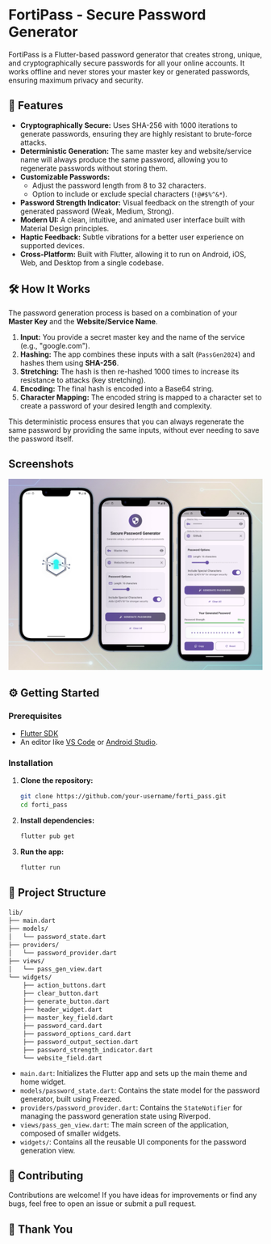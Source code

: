 # FortiPass - Secure Password Generator

FortiPass is a Flutter-based password generator that creates strong, unique, and cryptographically secure passwords for all your online accounts. It works offline and never stores your master key or generated passwords, ensuring maximum privacy and security.

## 🚀 Features

- **Cryptographically Secure:** Uses SHA-256 with 1000 iterations to generate passwords, ensuring they are highly resistant to brute-force attacks.
- **Deterministic Generation:** The same master key and website/service name will always produce the same password, allowing you to regenerate passwords without storing them.
- **Customizable Passwords:**
  - Adjust the password length from 8 to 32 characters.
  - Option to include or exclude special characters (`!@#$%^&*`).
- **Password Strength Indicator:** Visual feedback on the strength of your generated password (Weak, Medium, Strong).
- **Modern UI:** A clean, intuitive, and animated user interface built with Material Design principles.
- **Haptic Feedback:** Subtle vibrations for a better user experience on supported devices.
- **Cross-Platform:** Built with Flutter, allowing it to run on Android, iOS, Web, and Desktop from a single codebase.

## 🛠️ How It Works

The password generation process is based on a combination of your **Master Key** and the **Website/Service Name**.

1.  **Input:** You provide a secret master key and the name of the service (e.g., "google.com").
2.  **Hashing:** The app combines these inputs with a salt (`PassGen2024`) and hashes them using **SHA-256**.
3.  **Stretching:** The hash is then re-hashed 1000 times to increase its resistance to attacks (key stretching).
4.  **Encoding:** The final hash is encoded into a Base64 string.
5.  **Character Mapping:** The encoded string is mapped to a character set to create a password of your desired length and complexity.

This deterministic process ensures that you can always regenerate the same password by providing the same inputs, without ever needing to save the password itself.

## Screenshots
<img src="assets/screens/cover.png" alt="Splash">


## ⚙️ Getting Started

### Prerequisites

- [Flutter SDK](https://flutter.dev/docs/get-started/install)
- An editor like [VS Code](https://code.visualstudio.com/) or [Android Studio](https://developer.android.com/studio).

### Installation

1.  **Clone the repository:**
    ```bash
    git clone https://github.com/your-username/forti_pass.git
    cd forti_pass
    ```

2.  **Install dependencies:**
    ```bash
    flutter pub get
    ```

3.  **Run the app:**
    ```bash
    flutter run
    ```

## 📂 Project Structure

```
lib/
├── main.dart
├── models/
│   └── password_state.dart
├── providers/
│   └── password_provider.dart
├── views/
│   └── pass_gen_view.dart
└── widgets/
    ├── action_buttons.dart
    ├── clear_button.dart
    ├── generate_button.dart
    ├── header_widget.dart
    ├── master_key_field.dart
    ├── password_card.dart
    ├── password_options_card.dart
    ├── password_output_section.dart
    ├── password_strength_indicator.dart
    └── website_field.dart
```

- `main.dart`: Initializes the Flutter app and sets up the main theme and home widget.
- `models/password_state.dart`: Contains the state model for the password generator, built using Freezed.
- `providers/password_provider.dart`: Contains the `StateNotifier` for managing the password generation state using Riverpod.
- `views/pass_gen_view.dart`: The main screen of the application, composed of smaller widgets.
- `widgets/`: Contains all the reusable UI components for the password generation view.

## 🤝 Contributing

Contributions are welcome! If you have ideas for improvements or find any bugs, feel free to open an issue or submit a pull request.

## 🌟 Thank You